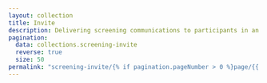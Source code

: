 ```yaml
---
layout: collection
title: Invite
description: Delivering screening communications to participants in an appropriate, clinically safe way through the channel that works best for them.
pagination:
  data: collections.screening-invite
  reverse: true
  size: 50
permalink: "screening-invite/{% if pagination.pageNumber > 0 %}page/{{ pagination.pageNumber + 1 }}{% endif %}/"
---
```

